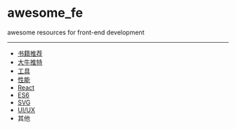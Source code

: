 # awesome_fe
awesome resources for front-end development

****

+ [书籍推荐](https://github.com/Muxi-Studio/awesome_fe/blob/master/books.md)
+ [大牛推特](https://github.com/Muxi-Studio/awesome_fe/blob/master/twitter.md)
+ [工具](https://github.com/Muxi-Studio/awesome_fe/blob/master/tooling.md)
+ [性能](https://github.com/Muxi-Studio/awesome_fe/blob/master/performance.md)
+ [React](https://github.com/Muxi-Studio/awesome_fe/blob/master/react.md)
+ [ES6](https://github.com/Muxi-Studio/awesome_fe/blob/master/es6.md)
+ [SVG](https://github.com/Muxi-Studio/awesome_fe/blob/master/svg.md)
+ [UI/UX](https://github.com/Muxi-Studio/awesome_fe/blob/master/ui.md)
+ 其他



